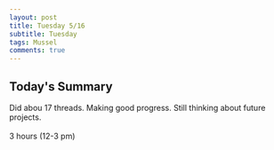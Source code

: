 ```yaml
---
layout: post
title: Tuesday 5/16
subtitle: Tuesday
tags: Mussel
comments: true
---
```


## Today's Summary
Did abou 17 threads. Making good progress. Still thinking about future projects.
<br> <br>
3 hours (12-3 pm)
